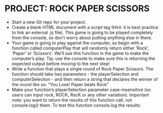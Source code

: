 # PROJECT: ROCK PAPER SCISSORS

* Start a new Git repo for your project.
* Create a blank HTML document with a script tag (Hint: it is best practice to link an external .js file). This game is going to be played completely from the console, so don’t worry about putting anything else in there.
* Your game is going to play against the computer, so begin with a function called computerPlay that will randomly return either ‘Rock’, ‘Paper’ or ‘Scissors’. We’ll use this function in the game to make the computer’s play. Tip: use the console to make sure this is returning the expected output before moving to the next step!
* Write a function that plays a single round of Rock Paper Scissors. The function should take two parameters - the playerSelection and computerSelection - and then return a string that declares the winner of the round like so: "You Lose! Paper beats Rock"
* Make your function’s playerSelection parameter case-insensitive (so users can input rock, ROCK, RocK or any other variation).
Important note: you want to return the results of this function call, not console.log() them. To test this function console.log the results: